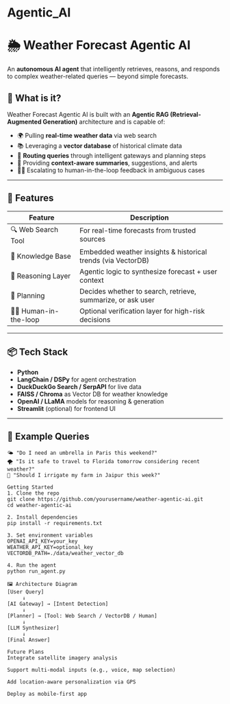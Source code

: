# Agentic_AI
# 🌦️ Weather Forecast Agentic AI

An **autonomous AI agent** that intelligently retrieves, reasons, and responds to complex weather-related queries — beyond simple forecasts.

## 🧠 What is it?

Weather Forecast Agentic AI is built with an **Agentic RAG (Retrieval-Augmented Generation)** architecture and is capable of:

- 🌍 Pulling **real-time weather data** via web search
- 📚 Leveraging a **vector database** of historical climate data
- 🧭 **Routing queries** through intelligent gateways and planning steps
- 🤖 Providing **context-aware summaries**, suggestions, and alerts
- 🧑‍💻 Escalating to human-in-the-loop feedback in ambiguous cases

---

## 🔧 Features

| Feature | Description |
|--------|-------------|
| 🔍 Web Search Tool | For real-time forecasts from trusted sources |
| 📘 Knowledge Base | Embedded weather insights & historical trends (via VectorDB) |
| 🧠 Reasoning Layer | Agentic logic to synthesize forecast + user context |
| 🔄 Planning | Decides whether to search, retrieve, summarize, or ask user |
| 🧑‍⚖️ Human-in-the-loop | Optional verification layer for high-risk decisions |

---

## 📦 Tech Stack

- **Python**
- **LangChain / DSPy** for agent orchestration
- **DuckDuckGo Search / SerpAPI** for live data
- **FAISS / Chroma** as Vector DB for weather knowledge
- **OpenAI / LLaMA** models for reasoning & generation
- **Streamlit** (optional) for frontend UI

---

## 🧪 Example Queries

```text
🌤️ "Do I need an umbrella in Paris this weekend?"
🌪️ "Is it safe to travel to Florida tomorrow considering recent weather?"
🌾 "Should I irrigate my farm in Jaipur this week?"

Getting Started
1. Clone the repo
git clone https://github.com/yourusername/weather-agentic-ai.git
cd weather-agentic-ai

2. Install dependencies
pip install -r requirements.txt

3. Set environment variables
OPENAI_API_KEY=your_key
WEATHER_API_KEY=optional_key
VECTORDB_PATH=./data/weather_vector_db

4. Run the agent
python run_agent.py

🖼️ Architecture Diagram
[User Query]
     ↓
[AI Gateway] → [Intent Detection]
     ↓
[Planner] → [Tool: Web Search / VectorDB / Human]
     ↓
[LLM Synthesizer]
     ↓
[Final Answer]

Future Plans
Integrate satellite imagery analysis

Support multi-modal inputs (e.g., voice, map selection)

Add location-aware personalization via GPS

Deploy as mobile-first app


